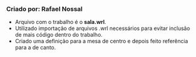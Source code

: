 ### Criado por: Rafael Nossal
- Arquivo com o trabalho é o **sala.wrl**.
- Utilizado importação de arquivos .wrl necessários para evitar inclusão de mais código dentro do trabalho.
- Criado uma definição para a mesa de centro e depois feito referência para a de canto.